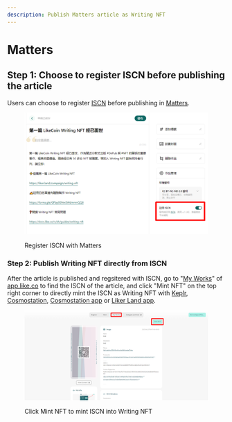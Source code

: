 ```yaml
---
description: Publish Matters article as Writing NFT
---
```


# Matters

## Step 1: Choose to register ISCN before publishing the article

Users can choose to register [ISCN](../../decentralized-publishing/what-is-iscn.md) before publishing in [Matters](../../../user-guide/creator/matters.md).

<figure><img src="../../../.gitbook/assets/NFT Portal ISCN 1.png" alt=""><figcaption><p>Register ISCN with Matters</p></figcaption></figure>

### Step 2: Publish Writing NFT directly from ISCN

After the article is published and regsitered with ISCN, go to "[My Works](https://app.like.co/works)" of [app.like.co](https://app.like.co/) to find the ISCN of the article, and click "Mint NFT" on the top right corner to directly mint the ISCN as Writing NFT with  [Keplr](keplr.md), [Cosmostation](cosmostation-app.md), [Cosmostation app](cosmostation-app.md) or [Liker Land app](liker-land-app.md).

<figure><img src="../../../.gitbook/assets/NFT Portal ISCN 4.png" alt=""><figcaption><p>Click Mint NFT to mint ISCN into Writing NFT</p></figcaption></figure>
